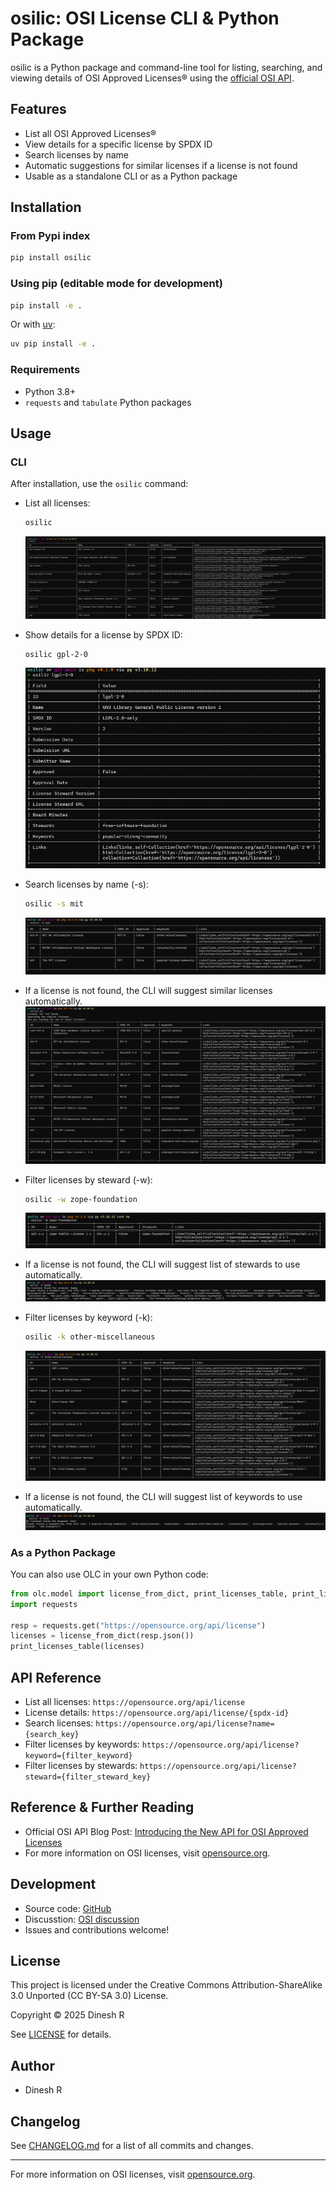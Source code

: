 # osilic: OSI License CLI & Python Package

osilic is a Python package and command-line tool for listing, searching, and viewing details of OSI Approved Licenses® using the [official OSI API](https://opensource.org/blog/introducing-the-new-api-for-osi-approved-licenses).

## Features
- List all OSI Approved Licenses®
- View details for a specific license by SPDX ID
- Search licenses by name
- Automatic suggestions for similar licenses if a license is not found
- Usable as a standalone CLI or as a Python package

## Installation

### From Pypi index
```bash
pip install osilic
```

### Using pip (editable mode for development)
```bash
pip install -e .
```
Or with [uv](https://github.com/astral-sh/uv):
```bash
uv pip install -e .
```

### Requirements
- Python 3.8+
- `requests` and `tabulate` Python packages

## Usage

### CLI
After installation, use the `osilic` command:

- List all licenses:
  ```bash
  osilic
  ```
  ![osilic](https://raw.githubusercontent.com/dineshr93/osilic/refs/heads/main/screenshot/osilic_all_licenses.png)

- Show details for a license by SPDX ID:
  ```bash
  osilic gpl-2-0
  ```
  ![osilic gpl-3-0](https://raw.githubusercontent.com/dineshr93/osilic/refs/heads/main/screenshot/osilic_lic_details.png)

- Search licenses by name (-s):
  ```bash
  osilic -s mit
  ```
  ![osilic -s gpl](https://raw.githubusercontent.com/dineshr93/osilic/refs/heads/main/screenshot/osilic_lic_search.png)
  
- If a license is not found, the CLI will suggest similar licenses automatically.
  ![osilic mi](https://raw.githubusercontent.com/dineshr93/osilic/refs/heads/main/screenshot/osilic_missing_lic.png)

- Filter licenses by steward (-w):
  ```bash
  osilic -w zope-foundation
  ```
  ![osilic -w zope-foundationl](https://raw.githubusercontent.com/dineshr93/osilic/refs/heads/main/screenshot/osilic%20steward.png)
  
- If a license is not found, the CLI will suggest list of stewards to use automatically.
  ![osilic -w dummy](https://raw.githubusercontent.com/dineshr93/osilic/refs/heads/main/screenshot/osilic%20steward%20suggest.png)

- Filter licenses by keyword (-k):
  ```bash
  osilic -k other-miscellaneous
  ```
  ![osilic -k other-miscellaneous](https://raw.githubusercontent.com/dineshr93/osilic/refs/heads/main/screenshot/osilic%20keyword.png)
  
- If a license is not found, the CLI will suggest list of keywords to use automatically.
  ![osilic -k test](https://raw.githubusercontent.com/dineshr93/osilic/refs/heads/main/screenshot/osilic%20keyword%20suggest.png)

### As a Python Package
You can also use OLC in your own Python code:
```python
from olc.model import license_from_dict, print_licenses_table, print_license_details_table
import requests

resp = requests.get("https://opensource.org/api/license")
licenses = license_from_dict(resp.json())
print_licenses_table(licenses)
```

## API Reference
- List all licenses: `https://opensource.org/api/license`
- License details: `https://opensource.org/api/license/{spdx-id}`
- Search licenses: `https://opensource.org/api/license?name={search_key}`
- Filter licenses by keywords: `https://opensource.org/api/license?keyword={filter_keyword}`
- Filter licenses by stewards: `https://opensource.org/api/license?steward={filter_steward_key}`

## Reference & Further Reading
- Official OSI API Blog Post: [Introducing the New API for OSI Approved Licenses](https://opensource.org/blog/introducing-the-new-api-for-osi-approved-licenses)
- For more information on OSI licenses, visit [opensource.org](https://opensource.org/licenses).

## Development
- Source code: [GitHub](https://github.com/dineshr93/osilic)
- Discusstion: [OSI discussion](https://discuss.opensource.org/t/introducing-the-new-api-for-osi-approved-licenses/1169/1)
- Issues and contributions welcome!

## License
This project is licensed under the Creative Commons Attribution-ShareAlike 3.0 Unported (CC BY-SA 3.0) License.

Copyright © 2025 Dinesh R

See [LICENSE](https://github.com/dineshr93/osilic/blob/main/LICENSE) for details.

## Author
- Dinesh R

## Changelog
See [CHANGELOG.md](https://github.com/dineshr93/osilic/blob/main/CHANGELOG.md) for a list of all commits and changes.

---
For more information on OSI licenses, visit [opensource.org](https://opensource.org/licenses).
